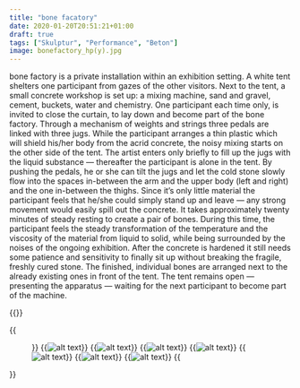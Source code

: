 ```yaml
---
title: "bone facatory"
date: 2020-01-20T20:51:21+01:00
draft: true
tags: ["Skulptur", "Performance", "Beton"]
image: bonefactory_hp(y).jpg
---
```


bone factory is a private installation within an exhibition setting. A white tent shelters one participant from gazes of the other visitors. Next to the tent, a small concrete workshop is set up: a mixing machine, sand and gravel, cement, buckets, water and chemistry. One participant each time only, is invited to close the curtain, to lay down and become part of the bone factory. Through a mechanism of weights and strings three pedals are linked with three jugs. While the participant arranges a thin plastic which will shield his/her body from the acrid concrete, the noisy mixing starts on the other side of the tent. The artist enters only briefly to fill up the jugs with the liquid substance — thereafter the participant is alone in the tent. By pushing the pedals, he or she can tilt the jugs and let the cold stone slowly flow into the spaces in-between the arm and the upper body (left and right) and the one in-between the thighs. Since it’s only little material the participant feels that he/she could simply stand up and leave — any strong movement would easily spill out the concrete. It takes approximately twenty minutes of steady resting to create a pair of bones. During this time, the participant feels the steady transformation of the temperature and the viscosity of the material from liquid to solid, while being surrounded by the noises of the ongoing exhibition. After the concrete is hardened it still needs some patience and sensitivity to finally sit up without breaking the fragile, freshly cured stone. The finished, individual bones are arranged next to the already existing ones in front of the tent. The tent remains open — presenting the apparatus — waiting for the next participant to become part of the machine.

{{<space>}}

{{<figure figcaption="" >}}
  {{<img src=bonefactory_hp(1).jpg alt="alt text" >}}
  {{<img src=bonefactory_hp(2).jpg alt="alt text" >}}
  {{<img src=bonefactory_hp(3).jpg alt="alt text" >}}
  {{<img src=bonefactory_hp(4).jpg alt="alt text" >}}
  {{<img src=bonefactory_hp(5).jpg alt="alt text" >}}
  {{<img src=bonefactory_hp(6).jpg alt="alt text" >}}
  {{<img src=bonefactory_hp(7).jpg alt="alt text" >}}
{{</figure >}}
